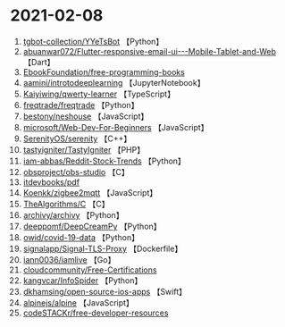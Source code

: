 # 2021-02-08

1. [tgbot-collection/YYeTsBot](https://github.com/tgbot-collection/YYeTsBot) 【Python】
2. [abuanwar072/Flutter-responsive-email-ui---Mobile-Tablet-and-Web](https://github.com/abuanwar072/Flutter-responsive-email-ui---Mobile-Tablet-and-Web) 【Dart】
3. [EbookFoundation/free-programming-books](https://github.com/EbookFoundation/free-programming-books) 
4. [aamini/introtodeeplearning](https://github.com/aamini/introtodeeplearning) 【JupyterNotebook】
5. [Kaiyiwing/qwerty-learner](https://github.com/Kaiyiwing/qwerty-learner) 【TypeScript】
6. [freqtrade/freqtrade](https://github.com/freqtrade/freqtrade) 【Python】
7. [bestony/neshouse](https://github.com/bestony/neshouse) 【JavaScript】
8. [microsoft/Web-Dev-For-Beginners](https://github.com/microsoft/Web-Dev-For-Beginners) 【JavaScript】
9. [SerenityOS/serenity](https://github.com/SerenityOS/serenity) 【C++】
10. [tastyigniter/TastyIgniter](https://github.com/tastyigniter/TastyIgniter) 【PHP】
11. [iam-abbas/Reddit-Stock-Trends](https://github.com/iam-abbas/Reddit-Stock-Trends) 【Python】
12. [obsproject/obs-studio](https://github.com/obsproject/obs-studio) 【C】
13. [itdevbooks/pdf](https://github.com/itdevbooks/pdf) 
14. [Koenkk/zigbee2mqtt](https://github.com/Koenkk/zigbee2mqtt) 【JavaScript】
15. [TheAlgorithms/C](https://github.com/TheAlgorithms/C) 【C】
16. [archivy/archivy](https://github.com/archivy/archivy) 【Python】
17. [deeppomf/DeepCreamPy](https://github.com/deeppomf/DeepCreamPy) 【Python】
18. [owid/covid-19-data](https://github.com/owid/covid-19-data) 【Python】
19. [signalapp/Signal-TLS-Proxy](https://github.com/signalapp/Signal-TLS-Proxy) 【Dockerfile】
20. [iann0036/iamlive](https://github.com/iann0036/iamlive) 【Go】
21. [cloudcommunity/Free-Certifications](https://github.com/cloudcommunity/Free-Certifications) 
22. [kangvcar/InfoSpider](https://github.com/kangvcar/InfoSpider) 【Python】
23. [dkhamsing/open-source-ios-apps](https://github.com/dkhamsing/open-source-ios-apps) 【Swift】
24. [alpinejs/alpine](https://github.com/alpinejs/alpine) 【JavaScript】
25. [codeSTACKr/free-developer-resources](https://github.com/codeSTACKr/free-developer-resources) 
